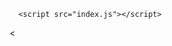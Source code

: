 <!DOCTYPE html>
<html>
  <head>
    <meta charset="utf-8">
    <title>Iron Meetups</title>
    <link rel="stylesheet" href="main.css">
  </head>
  <body>
        <!-- <div id="Container">
          <iframe src="./views/login.html" width=""100 height="100"></iframe>
        </div> -->






      <script src="index.js"></script>
  </body>
</html>
<
